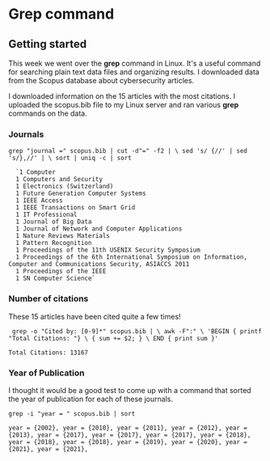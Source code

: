 # Grep command
## Getting started

This week we went over the **grep** command in Linux. It's a useful command for searching plain text data files and organizing results. I downloaded data from the Scopus database about cybersecurity articles. 

I downloaded information on the 15 articles with the most citations. I uploaded the scopus.bib file to my Linux server and ran various **grep** commands on the data. 

### Journals 

`grep "journal =" scopus.bib | cut -d"=" -f2 | \
     sed 's/ {//' | sed 's/},//' | \
     sort | uniq -c | sort`

      `1 Computer
      1 Computers and Security
      1 Electronics (Switzerland)
      1 Future Generation Computer Systems
      1 IEEE Access
      1 IEEE Transactions on Smart Grid
      1 IT Professional
      1 Journal of Big Data
      1 Journal of Network and Computer Applications
      1 Nature Reviews Materials
      1 Pattern Recognition
      1 Proceedings of the 11th USENIX Security Symposium
      1 Proceedings of the 6th International Symposium on Information, Computer and Communications Security, ASIACCS 2011
      1 Proceedings of the IEEE
      1 SN Computer Science`


### Number of citations

These 15 articles have been cited quite a few times! 

` grep -o "Cited by: [0-9]*" scopus.bib | \
    awk -F":" \
    'BEGIN { printf "Total Citations: "} \
    { sum += $2; } \
    END { print sum }'`

`Total Citations: 13167`

### Year of Publication 

I thought it would be a good test to come up with a command that sorted the year of publication for each of these journals. 

`grep -i "year = " scopus.bib | sort`

`year = {2002},
        year = {2010},
        year = {2011},
        year = {2012},
        year = {2013},
        year = {2017},
        year = {2017},
        year = {2017},
        year = {2018},
        year = {2018},
        year = {2018},
        year = {2019},
        year = {2020},
        year = {2021},
        year = {2021},`



 
